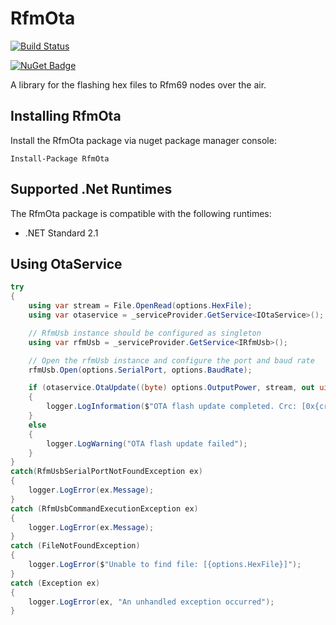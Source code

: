 # RfmOta

[![Build Status](https://dev.azure.com/DerekGn/GitHub/_apis/build/status/DerekGn.RfmOta?branchName=main)](https://dev.azure.com/DerekGn/GitHub/_build/latest?definitionId=6&branchName=main)

[![NuGet Badge](https://buildstats.info/nuget/RfmOta)](https://www.nuget.org/packages/RfmOta/)

A library for the flashing hex files to Rfm69 nodes over the air.

## Installing RfmOta

Install the RfmOta package via nuget package manager console:

```
Install-Package RfmOta
```

## Supported .Net Runtimes

The RfmOta package is compatible with the following runtimes:

* .NET Standard 2.1

## Using OtaService

``` csharp
try
{
    using var stream = File.OpenRead(options.HexFile);
    using var otaservice = _serviceProvider.GetService<IOtaService>();

    // RfmUsb instance should be configured as singleton
    using var rfmUsb = _serviceProvider.GetService<IRfmUsb>();

    // Open the rfmUsb instance and configure the port and baud rate
    rfmUsb.Open(options.SerialPort, options.BaudRate);

    if (otaservice.OtaUpdate((byte) options.OutputPower, stream, out uint crc))
    {
        logger.LogInformation($"OTA flash update completed. Crc: [0x{crc:X}]");
    }
    else
    {
        logger.LogWarning("OTA flash update failed");
    }
}
catch(RfmUsbSerialPortNotFoundException ex)
{
    logger.LogError(ex.Message);
}
catch (RfmUsbCommandExecutionException ex)
{
    logger.LogError(ex.Message);
}
catch (FileNotFoundException)
{
    logger.LogError($"Unable to find file: [{options.HexFile}]");
}
catch (Exception ex)
{
    logger.LogError(ex, "An unhandled exception occurred");
}
```
